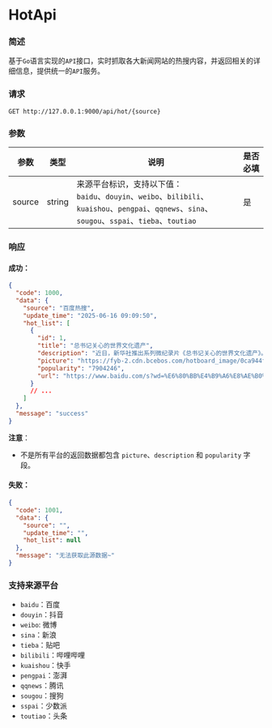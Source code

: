 # HotApi

### 简述

基于`Go`语言实现的`API`接口，实时抓取各大新闻网站的热搜内容，并返回相关的详细信息，提供统一的`API`服务。

### 请求

```
GET http://127.0.0.1:9000/api/hot/{source}
```

### 参数

| 参数   | 类型   | 说明                                                                                                                                                 | 是否必填 |
| ------ | ------ | ---------------------------------------------------------------------------------------------------------------------------------------------------- | -------- |
| source | string | 来源平台标识，支持以下值：<br>`baidu`、`douyin`、`weibo`、`bilibili`、`kuaishou`、`pengpai`、`qqnews`、`sina`、`sougou`、`sspai`、`tieba`、`toutiao` | 是       |

### 响应

#### 成功：

```json
{
  "code": 1000,
  "data": {
    "source": "百度热搜",
    "update_time": "2025-06-16 09:09:50",
    "hot_list": [
      {
        "id": 1,
        "title": "总书记关心的世界文化遗产",
        "description": "近日，新华社推出系列微纪录片《总书记关心的世界文化遗产》。让我们一起行走在辽阔的神州大地上，回望古老的文化遗产，感受这幅古今辉映、气势恢宏的新时代大美画卷。",
        "picture": "https://fyb-2.cdn.bcebos.com/hotboard_image/0ca944f25e4ca42fc2ab6dce461c3762",
        "popularity": "7904246",
        "url": "https://www.baidu.com/s?wd=%E6%80%BB%E4%B9%A6%E8%AE%B0%E5%85%B3%E5%BF%83%E7%9A%84%E4%B8%96%E7%95%8C%E6%96%87%E5%8C%96%E9%81%97%E4%BA%A7"
      }
      // ...
    ]
  },
  "message": "success"
}
```

**注意**：

- 不是所有平台的返回数据都包含 `picture`、`description` 和 `popularity` 字段。

#### 失败：

```json
{
  "code": 1001,
  "data": {
    "source": "",
    "update_time": "",
    "hot_list": null
  },
  "message": "无法获取此源数据~"
}
```

### 支持来源平台

- `baidu`：百度
- `douyin`：抖音
- `weibo`: 微博
- `sina`：新浪
- `tieba`：贴吧
- `bilibili`：哔哩哔哩
- `kuaishou`：快手
- `pengpai`：澎湃
- `qqnews`：腾讯
- `sougou`：搜狗
- `sspai`：少数派
- `toutiao`：头条
